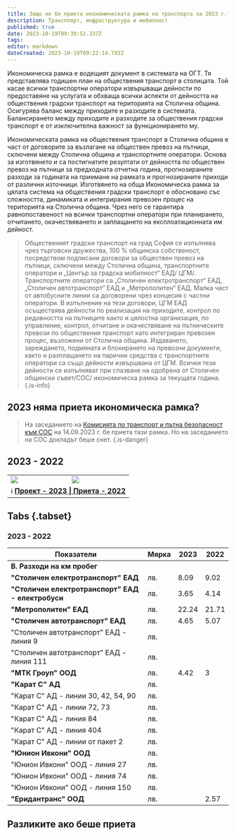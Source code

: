 ```yaml
---
title: Защо не бе приета икономическата рамка на транспорта за 2023 г.?
description: Трансппорт, инфраструктура и мобилност
published: true
date: 2023-10-19T09:39:51.337Z
tags: 
editor: markdown
dateCreated: 2023-10-19T09:22:14.793Z
---
```


Икономическа рамка е водещият документ в системата на ОГТ. Тя представлява годишен план на обществения транспорт в столицата. Той касае всички транспортни оператори извършващи дейности по предоставяне на услугата и обхваща всички аспекти от дейността на обществения градски транспорт на територията на Столична община. Осигурява баланс между приходите и разходите в системата. Балансирането между приходите и разходите за обществения градски транспорт е от изключителна важност за функционирането му.

Икономическата рамка на обществения транспорт в Столична община е част от договорите за възлагане на обществен превоз на пътници, сключени между Столична община и транспортните оператори. Основа за изготвянето и са постигнатите резултати от дейността по обществен превоз на пътници за предходната отчетна година, прогнозираните разходи за годината на приемане на рамката и прогнозираните приходи от различни източници. Изготвянето на обща Икономическа рамка за цялата система на обществения градски транспорт е обосновано със сложността, динамиката и интегрирания превозен процес на територията на Столична община. Чрез него се гарантира равнопоставеност на всички транспортни оператори при планирането, отчитането, окачествяването и заплащането на експлоатационната им дейност.

> Общественият градски транспорт на град София се изпълнява чрез търговски дружества, 100 % общинска собственост, посредством подписани договори за обществен превоз на пътници, сключени между Столична община, транспортните оператори и „Център за градска мобилност“ ЕАД/ ЦГМ/. Транспортните оператори са „Столичен електротранспорт“ ЕАД, „Столичен автотранспорт“ ЕАД и „Метрополитен“ ЕАД. Малка част от автобусните линии са договорени чрез концесия с частни оператори. В изпълнение на тези договори, ЦГМ ЕАД осъществява дейности по реализация на приходите, контрол по редовността на пътниците както и цялостна организация, по управление, контрол, отчитане и окачествяване на пътническите превози по обществения транспорт като интегриран превозен процес, възложени от Столична община. Издаването, зареждането, подмяната и блокирането на превозни документи, както и разплащането на парични средства с транспортните оператори са също дейности извършвана от ЦГМ. Всички тези дейности се изпълняват при спазване на одобрена от Столичен общински съвет/СОС/ икономическа рамка за текущата година.
{.is-info}


## 2023 няма приета икономическа рамка?

> На заседанието на [Комисията по транспорт и пътна безопасност към СОС](/bg/politics/transport-council) на 14.09.2023 г. бе приета тази рамка. 
Но на заседанието на СОС докладът беше снет.
{.is-danger}


## 2023 - 2022


<div class="table-responsive"><table style="width:100%"><tr>
<td><img src="https://drive.google.com/uc?id=1ol7wm0ZENOTH26eTg-ItjRNXQisxWKnz"></td>
<td><img src="https://drive.google.com/uc?id=1ZryNYq81aY8YedhrEdIadfI4lOcqW7Ml"></td></tr>
  <td colspan=2 >ℹ️ <a href="/bg/economics-and-society/economic-framework"><b>Проект - 2023 | Приета - 2022 </b></a></td></table></div>
  

## Tabs {.tabset}
### 2023 - 2022
| Показатели | Мярка |  2023 |  2022 |
| --- | --- | --- | --- |
| **В. Разходи на км пробег** |     |     |     |
| **"Столичен електротранспорт" ЕАД** | лв. | 8.09 | 9.02 |
| **"Столичен електротранспорт" ЕАД - електробуси** | лв. | 3.65 | 4.14 |
| **"Метрополитен" ЕАД** | лв. | 22.24 | 21.71 |
| **"Столичен автотранспорт" ЕАД** | лв. | 4.65 | 5.07 |
| "Столичен автотранспорт" ЕАД - линия 9 | лв. |     |  |
| "Столичен автотранспорт" ЕАД - линия 111 | лв. |     |   |
| **"МТК Гроуп" ООД** | лв. | 4.42   | 3  |
| **"Карат С" АД** | лв. |     |   |
| "Карат С" АД - линии 30, 42, 54, 90 | лв. |     |   |
| "Карат С" АД - линии 72, 73 | лв. |     |   |
| "Карат С" АД - линия 84 | лв. |     |   |
| "Карат С" АД - линия 404 | лв. |     |   |
| "Карат С" АД - линии от пакет 2 | лв. |     |   |
| **"Юнион Ивкони" ООД** | лв. |     |   |
| "Юнион Ивкони" ООД - линия 27 | лв. |     |   |
| "Юнион Ивкони" ООД - линия 74 | лв. |     |   |
| "Юнион Ивкони" ООД - линия 150 | лв. |     |   |
| **"Еридантранс" ООД** | лв. |  | 2.57 |



  
## Разликите ако беше приета

